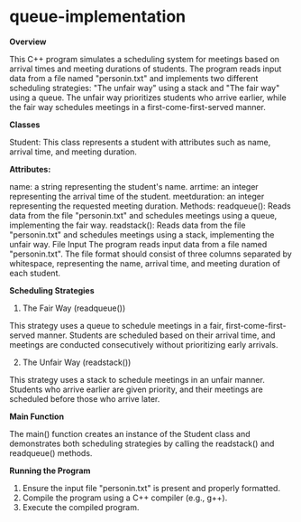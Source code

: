 # queue-implementation

**Overview**

This C++ program simulates a scheduling system for meetings based on arrival times and meeting durations of students. The program reads input data from a file named "personin.txt" and implements two different scheduling strategies: "The unfair way" using a stack and "The fair way" using a queue. The unfair way prioritizes students who arrive earlier, while the fair way schedules meetings in a first-come-first-served manner.

**Classes**

Student: This class represents a student with attributes such as name, arrival time, and meeting duration.

**Attributes:**

name: a string representing the student's name.
arrtime: an integer representing the arrival time of the student.
meetduration: an integer representing the requested meeting duration.
Methods:
readqueue(): Reads data from the file "personin.txt" and schedules meetings using a queue, implementing the fair way.
readstack(): Reads data from the file "personin.txt" and schedules meetings using a stack, implementing the unfair way.
File Input
The program reads input data from a file named "personin.txt". The file format should consist of three columns separated by whitespace, representing the name, arrival time, and meeting duration of each student.

**Scheduling Strategies**

1.  The Fair Way (readqueue())

This strategy uses a queue to schedule meetings in a fair, first-come-first-served manner. Students are scheduled based on their arrival time, and meetings are conducted consecutively without prioritizing early arrivals.

2.  The Unfair Way (readstack())

This strategy uses a stack to schedule meetings in an unfair manner. Students who arrive earlier are given priority, and their meetings are scheduled before those who arrive later.

**Main Function**

The main() function creates an instance of the Student class and demonstrates both scheduling strategies by calling the readstack() and readqueue() methods.

**Running the Program**

1.  Ensure the input file "personin.txt" is present and properly formatted.
2.  Compile the program using a C++ compiler (e.g., g++).
3.  Execute the compiled program.
